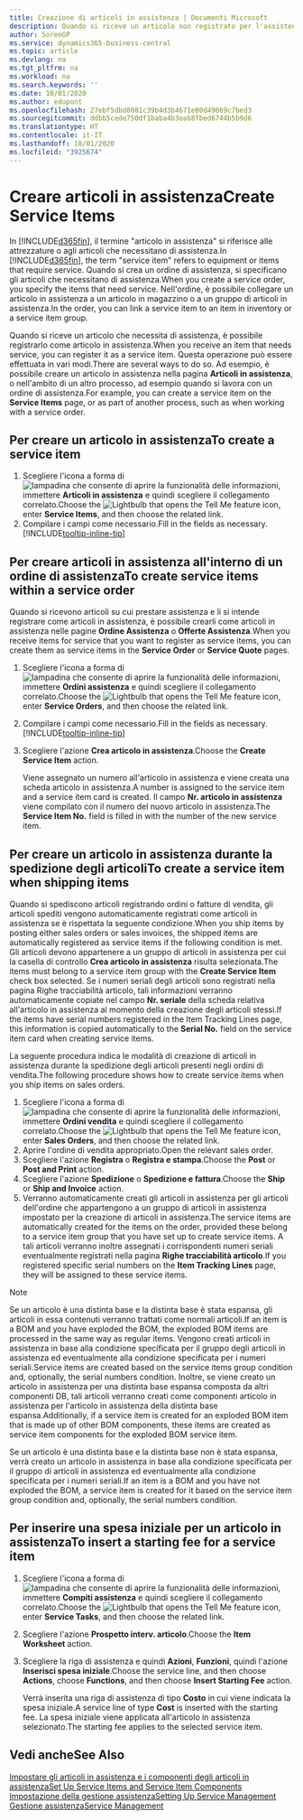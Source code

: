 ```yaml
---
title: Creazione di articoli in assistenza | Documenti Microsoft
description: Quando si riceve un articolo non registrato per l'assistenza è possibile registrarlo come articolo in assistenza.
author: SorenGP
ms.service: dynamics365-business-central
ms.topic: article
ms.devlang: na
ms.tgt_pltfrm: na
ms.workload: na
ms.search.keywords: ''
ms.date: 10/01/2020
ms.author: edupont
ms.openlocfilehash: 27ebf5dbd8081c39b4d3b4671e00d49869c7bed3
ms.sourcegitcommit: ddbb5cede750df1baba4b3eab8fbed6744b5b9d6
ms.translationtype: HT
ms.contentlocale: it-IT
ms.lasthandoff: 10/01/2020
ms.locfileid: "3925674"
---
```

# <a name="create-service-items"></a><span data-ttu-id="a496d-103">Creare articoli in assistenza</span><span class="sxs-lookup"><span data-stu-id="a496d-103">Create Service Items</span></span>
<span data-ttu-id="a496d-104">In [!INCLUDE[d365fin](includes/d365fin_md.md)], il termine "articolo in assistenza" si riferisce alle attrezzature o agli articoli che necessitano di assistenza.</span><span class="sxs-lookup"><span data-stu-id="a496d-104">In [!INCLUDE[d365fin](includes/d365fin_md.md)], the term "service item" refers to equipment or items that require service.</span></span> <span data-ttu-id="a496d-105">Quando si crea un ordine di assistenza, si specificano gli articoli che necessitano di assistenza.</span><span class="sxs-lookup"><span data-stu-id="a496d-105">When you create a service order, you specify the items that need service.</span></span> <span data-ttu-id="a496d-106">Nell'ordine, è possibile collegare un articolo in assistenza a un articolo in magazzino o a un gruppo di articoli in assistenza.</span><span class="sxs-lookup"><span data-stu-id="a496d-106">In the order, you can link a service item to an item in inventory or a service item group.</span></span>    

<span data-ttu-id="a496d-107">Quando si riceve un articolo che necessita di assistenza, è possibile registrarlo come articolo in assistenza.</span><span class="sxs-lookup"><span data-stu-id="a496d-107">When you receive an item that needs service, you can register it as a service item.</span></span> <span data-ttu-id="a496d-108">Questa operazione può essere effettuata in vari modi.</span><span class="sxs-lookup"><span data-stu-id="a496d-108">There are several ways to do so.</span></span> <span data-ttu-id="a496d-109">Ad esempio, è possibile creare un articolo in assistenza nella pagina **Articoli in assistenza**, o nell'ambito di un altro processo, ad esempio quando si lavora con un ordine di assistenza.</span><span class="sxs-lookup"><span data-stu-id="a496d-109">For example, you can create a service item on the **Service Items** page, or as part of another process, such as when working with a service order.</span></span>   

## <a name="to-create-a-service-item"></a><span data-ttu-id="a496d-110">Per creare un articolo in assistenza</span><span class="sxs-lookup"><span data-stu-id="a496d-110">To create a service item</span></span>  
1. <span data-ttu-id="a496d-111">Scegliere l'icona a forma di ![lampadina che consente di aprire la funzionalità delle informazioni](media/ui-search/search_small.png "Informazioni sull'operazione che si desidera eseguire"), immettere **Articoli in assistenza** e quindi scegliere il collegamento correlato.</span><span class="sxs-lookup"><span data-stu-id="a496d-111">Choose the ![Lightbulb that opens the Tell Me feature](media/ui-search/search_small.png "Tell me what you want to do") icon, enter **Service Items**, and then choose the related link.</span></span>
2. <span data-ttu-id="a496d-112">Compilare i campi come necessario.</span><span class="sxs-lookup"><span data-stu-id="a496d-112">Fill in the fields as necessary.</span></span> [!INCLUDE[tooltip-inline-tip](includes/tooltip-inline-tip_md.md)]  

## <a name="to-create-service-items-within-a-service-order"></a><span data-ttu-id="a496d-113">Per creare articoli in assistenza all'interno di un ordine di assistenza</span><span class="sxs-lookup"><span data-stu-id="a496d-113">To create service items within a service order</span></span>  
<span data-ttu-id="a496d-114">Quando si ricevono articoli su cui prestare assistenza e li si intende registrare come articoli in assistenza, è possibile crearli come articoli in assistenza nelle pagine **Ordine Assistenza** o **Offerte Assistenza**.</span><span class="sxs-lookup"><span data-stu-id="a496d-114">When you receive items for service that you want to register as service items, you can create them as service items in the **Service Order** or **Service Quote** pages.</span></span>  

1. <span data-ttu-id="a496d-115">Scegliere l'icona a forma di ![lampadina che consente di aprire la funzionalità delle informazioni](media/ui-search/search_small.png "Informazioni sull'operazione che si desidera eseguire"), immettere **Ordini assistenza** e quindi scegliere il collegamento correlato.</span><span class="sxs-lookup"><span data-stu-id="a496d-115">Choose the ![Lightbulb that opens the Tell Me feature](media/ui-search/search_small.png "Tell me what you want to do") icon, enter **Service Orders**, and then choose the related link.</span></span>  
2. <span data-ttu-id="a496d-116">Compilare i campi come necessario.</span><span class="sxs-lookup"><span data-stu-id="a496d-116">Fill in the fields as necessary.</span></span> [!INCLUDE[tooltip-inline-tip](includes/tooltip-inline-tip_md.md)]  
3. <span data-ttu-id="a496d-117">Scegliere l'azione **Crea articolo in assistenza**.</span><span class="sxs-lookup"><span data-stu-id="a496d-117">Choose the **Create Service Item** action.</span></span>  

    <span data-ttu-id="a496d-118">Viene assegnato un numero all'articolo in assistenza e viene creata una scheda articolo in assistenza.</span><span class="sxs-lookup"><span data-stu-id="a496d-118">A number is assigned to the service item and a service item card is created.</span></span> <span data-ttu-id="a496d-119">Il campo **Nr. articolo in assistenza** viene compilato con il numero del nuovo articolo in assistenza.</span><span class="sxs-lookup"><span data-stu-id="a496d-119">The **Service Item No.** field is filled in with the number of the new service item.</span></span>

## <a name="to-create-a-service-item-when-shipping-items"></a><span data-ttu-id="a496d-120">Per creare un articolo in assistenza durante la spedizione degli articoli</span><span class="sxs-lookup"><span data-stu-id="a496d-120">To create a service item when shipping items</span></span>  
<span data-ttu-id="a496d-121">Quando si spediscono articoli registrando ordini o fatture di vendita, gli articoli spediti vengono automaticamente registrati come articoli in assistenza se è rispettata la seguente condizione.</span><span class="sxs-lookup"><span data-stu-id="a496d-121">When you ship items by posting either sales orders or sales invoices, the shipped items are automatically registered as service items if the following condition is met.</span></span> <span data-ttu-id="a496d-122">Gli articoli devono appartenere a un gruppo di articoli in assistenza per cui la casella di controllo **Crea articolo in assistenza** risulta selezionata.</span><span class="sxs-lookup"><span data-stu-id="a496d-122">The items must belong to a service item group with the **Create Service Item** check box selected.</span></span> <span data-ttu-id="a496d-123">Se i numeri seriali degli articoli sono registrati nella pagina Righe tracciabilità articolo, tali informazioni verranno automaticamente copiate nel campo **Nr. seriale** della scheda relativa all'articolo in assistenza al momento della creazione degli articoli stessi.</span><span class="sxs-lookup"><span data-stu-id="a496d-123">If the items have serial numbers registered in the Item Tracking Lines page, this information is copied automatically to the **Serial No.** field on the service item card when creating service items.</span></span>  

<span data-ttu-id="a496d-124">La seguente procedura indica le modalità di creazione di articoli in assistenza durante la spedizione degli articoli presenti negli ordini di vendita.</span><span class="sxs-lookup"><span data-stu-id="a496d-124">The following procedure shows how to create service items when you ship items on sales orders.</span></span>  

1. <span data-ttu-id="a496d-125">Scegliere l'icona a forma di ![lampadina che consente di aprire la funzionalità delle informazioni](media/ui-search/search_small.png "Informazioni sull'operazione che si desidera eseguire"), immettere **Ordini vendita** e quindi scegliere il collegamento correlato.</span><span class="sxs-lookup"><span data-stu-id="a496d-125">Choose the ![Lightbulb that opens the Tell Me feature](media/ui-search/search_small.png "Tell me what you want to do") icon, enter **Sales Orders**, and then choose the related link.</span></span>  
2. <span data-ttu-id="a496d-126">Aprire l'ordine di vendita appropriato.</span><span class="sxs-lookup"><span data-stu-id="a496d-126">Open the relevant sales order.</span></span>  
3. <span data-ttu-id="a496d-127">Scegliere l'azione **Registra** o **Registra e stampa**.</span><span class="sxs-lookup"><span data-stu-id="a496d-127">Choose the **Post** or **Post and Print** action.</span></span>  
4. <span data-ttu-id="a496d-128">Scegliere l'azione **Spedizione** o **Spedizione e fattura**.</span><span class="sxs-lookup"><span data-stu-id="a496d-128">Choose the **Ship** or **Ship and Invoice** action.</span></span>  
5. <span data-ttu-id="a496d-129">Verranno automaticamente creati gli articoli in assistenza per gli articoli dell'ordine che appartengono a un gruppo di articoli in assistenza impostato per la creazione di articoli in assistenza.</span><span class="sxs-lookup"><span data-stu-id="a496d-129">The service items are automatically created for the items on the order, provided these belong to a service item group that you have set up to create service items.</span></span> <span data-ttu-id="a496d-130">A tali articoli verranno inoltre assegnati i corrispondenti numeri seriali eventualmente registrati nella pagina **Righe tracciabilità articolo**.</span><span class="sxs-lookup"><span data-stu-id="a496d-130">If you registered specific serial numbers on the **Item Tracking Lines** page, they will be assigned to these service items.</span></span>  

> [!NOTE]  
>  <span data-ttu-id="a496d-131">Se un articolo è una distinta base e la distinta base è stata espansa, gli articoli in essa contenuti verranno trattati come normali articoli.</span><span class="sxs-lookup"><span data-stu-id="a496d-131">If an item is a BOM and you have exploded the BOM, the exploded BOM items are processed in the same way as regular items.</span></span> <span data-ttu-id="a496d-132">Vengono creati articoli in assistenza in base alla condizione specificata per il gruppo degli articoli in assistenza ed eventualmente alla condizione specificata per i numeri seriali.</span><span class="sxs-lookup"><span data-stu-id="a496d-132">Service items are created based on the service items group condition and, optionally, the serial numbers condition.</span></span> <span data-ttu-id="a496d-133">Inoltre, se viene creato un articolo in assistenza per una distinta base espansa composta da altri componenti DB, tali articoli verranno creati come componenti articolo in assistenza per l'articolo in assistenza della distinta base espansa.</span><span class="sxs-lookup"><span data-stu-id="a496d-133">Additionally, if a service item is created for an exploded BOM item that is made up of other BOM components, these items are created as service item components for the exploded BOM service item.</span></span>  
>   
>  <span data-ttu-id="a496d-134">Se un articolo è una distinta base e la distinta base non è stata espansa, verrà creato un articolo in assistenza in base alla condizione specificata per il gruppo di articoli in assistenza ed eventualmente alla condizione specificata per i numeri seriali.</span><span class="sxs-lookup"><span data-stu-id="a496d-134">If an item is a BOM and you have not exploded the BOM, a service item is created for it based on the service item group condition and, optionally, the serial numbers condition.</span></span>  

## <a name="to-insert-a-starting-fee-for-a-service-item"></a><span data-ttu-id="a496d-135">Per inserire una spesa iniziale per un articolo in assistenza</span><span class="sxs-lookup"><span data-stu-id="a496d-135">To insert a starting fee for a service item</span></span>
1. <span data-ttu-id="a496d-136">Scegliere l'icona a forma di ![lampadina che consente di aprire la funzionalità delle informazioni](media/ui-search/search_small.png "Informazioni sull'operazione che si desidera eseguire"), immettere **Compiti assistenza** e quindi scegliere il collegamento correlato.</span><span class="sxs-lookup"><span data-stu-id="a496d-136">Choose the ![Lightbulb that opens the Tell Me feature](media/ui-search/search_small.png "Tell me what you want to do") icon, enter **Service Tasks**, and then choose the related link.</span></span>
2. <span data-ttu-id="a496d-137">Scegliere l'azione **Prospetto interv. articolo**.</span><span class="sxs-lookup"><span data-stu-id="a496d-137">Choose the **Item Worksheet** action.</span></span>
3. <span data-ttu-id="a496d-138">Scegliere la riga di assistenza e quindi **Azioni**, **Funzioni**, quindi l'azione **Inserisci spesa iniziale**.</span><span class="sxs-lookup"><span data-stu-id="a496d-138">Choose the service line, and then choose **Actions**, choose **Functions**, and then choose **Insert Starting Fee** action.</span></span>  

    <span data-ttu-id="a496d-139">Verrà inserita una riga di assistenza di tipo **Costo** in cui viene indicata la spesa iniziale.</span><span class="sxs-lookup"><span data-stu-id="a496d-139">A service line of type **Cost** is inserted with the starting fee.</span></span> <span data-ttu-id="a496d-140">La spesa iniziale viene applicata all'articolo in assistenza selezionato.</span><span class="sxs-lookup"><span data-stu-id="a496d-140">The starting fee applies to the selected service item.</span></span>

## <a name="see-also"></a><span data-ttu-id="a496d-141">Vedi anche</span><span class="sxs-lookup"><span data-stu-id="a496d-141">See Also</span></span>  
[<span data-ttu-id="a496d-142">Impostare gli articoli in assistenza e i componenti degli articoli in assistenza</span><span class="sxs-lookup"><span data-stu-id="a496d-142">Set Up Service Items and Service Item Components</span></span>](service-how-setup-service-items.md)  
[<span data-ttu-id="a496d-143">Impostazione della gestione assistenza</span><span class="sxs-lookup"><span data-stu-id="a496d-143">Setting Up Service Management</span></span>](service-setup-service.md)  
[<span data-ttu-id="a496d-144">Gestione assistenza</span><span class="sxs-lookup"><span data-stu-id="a496d-144">Service Management</span></span>](service-service.md)  
